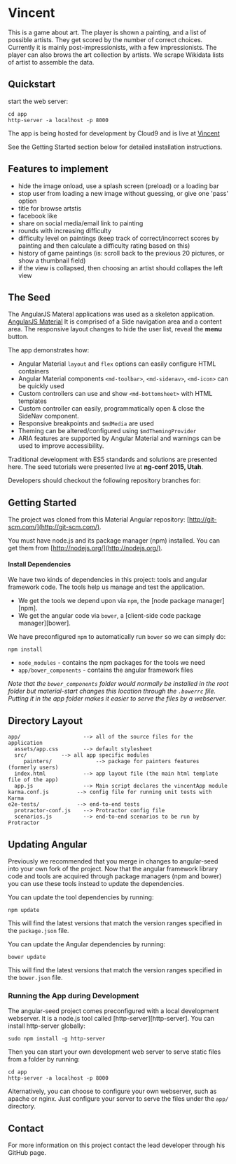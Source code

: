 # Vincent 

This is a game about art.  The player is shown a painting, and a list of possible artists.
They get scored by the number of correct choices.
Currently it is mainly post-impressionists, with a few impressionists.
The player can also brows the art collection by artists.
We scrape Wikidata lists of artist to assemble the data.


## Quickstart

start the web server:
```
cd app
http-server -a localhost -p 8000
```

The app is being hosted for development by Cloud9 and is live at [Vincent](https://vincent-timofeysie.c9.io/app/)

See the Getting Started section below for detailed installation instructions.

## Features to implement
* hide the image onload, use a splash screen (preload) or a loading bar
* stop user from loading a new image without guessing, or give one 'pass' option
* title for browse artstis
* facebook like
* share on social media/email link to painting
* rounds with increasing difficulty
* difficulty level on paintings (keep track of correct/incorrect scores by painting and then calculate a difficulty rating based on this)
* history of game paintings (is: scroll back to the previous 20 pictures, or show a thumbnail field)
* if the view is collapsed, then choosing an artist should collapes the left view

## The Seed

The AngularJS Materal applications was used as a skeleton application.
[AngularJS Material](http://angularjs.org/) 
It is comprised of a Side navigation area and a content area.  The responsive layout changes to hide the user list, reveal the **menu** button.

The app demonstrates how:

*  Angular Material `layout` and `flex` options can easily configure HTML containers
*  Angular Material components `<md-toolbar>`, `<md-sidenav>`, `<md-icon>` can be quickly used
*  Custom controllers can use and show `<md-bottomsheet>` with HTML templates
*  Custom controller can easily, programmatically open & close the SideNav component.
*  Responsive breakpoints and `$mdMedia` are used
*  Theming can be altered/configured using `$mdThemingProvider`
*  ARIA features are supported by Angular Material and warnings can be used to improve accessibility.

Traditional development with ES5 standards and solutions are presented here.  The seed tutorials were presented live at **ng-conf 2015, Utah**.

Developers should checkout the following repository branches for:


## Getting Started

The project was cloned from this Material Angular repository:
[http://git-scm.com/](http://git-scm.com/).

You must have node.js and its package manager (npm) installed.  You can get them from [http://nodejs.org/](http://nodejs.org/).

#### Install Dependencies

We have two kinds of dependencies in this project: tools and angular framework code.  The tools help
us manage and test the application.

* We get the tools we depend upon via `npm`, the [node package manager][npm].
* We get the angular code via `bower`, a [client-side code package manager][bower].

We have preconfigured `npm` to automatically run `bower` so we can simply do:

```
npm install
```
* `node_modules` - contains the npm packages for the tools we need
* `app/bower_components` - contains the angular framework files

*Note that the `bower_components` folder would normally be installed in the root folder but
material-start changes this location through the `.bowerrc` file.  Putting it in the app folder makes
it easier to serve the files by a webserver.*

## Directory Layout

```
app/                    --> all of the source files for the application
  assets/app.css        --> default stylesheet
  src/           --> all app specific modules
     painters/              --> package for painters features (formerly users)
  index.html            --> app layout file (the main html template file of the app)
  app.js 				--> Main script declares the vincentApp module
karma.conf.js         --> config file for running unit tests with Karma
e2e-tests/            --> end-to-end tests
  protractor-conf.js    --> Protractor config file
  scenarios.js          --> end-to-end scenarios to be run by Protractor
```

## Updating Angular

Previously we recommended that you merge in changes to angular-seed into your own fork of the project.
Now that the angular framework library code and tools are acquired through package managers (npm and bower) you can use these tools instead to update the dependencies.

You can update the tool dependencies by running:

```
npm update
```

This will find the latest versions that match the version ranges specified in the `package.json` file.

You can update the Angular dependencies by running:

```
bower update
```

This will find the latest versions that match the version ranges specified in the `bower.json` file.


### Running the App during Development

The angular-seed project comes preconfigured with a local development webserver.  It is a node.js
tool called [http-server][http-server].  You can install http-server globally:

```
sudo npm install -g http-server
```

Then you can start your own development web server to serve static files from a folder by running:

```
cd app
http-server -a localhost -p 8000
```

Alternatively, you can choose to configure your own webserver, such as apache or nginx. Just
configure your server to serve the files under the `app/` directory.


## Contact

For more information on this project contact the lead developer through his GitHub page.
